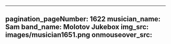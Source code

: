 ------
pagination_pageNumber: 1622
musician_name: Sam
band_name: Molotov Jukebox
img_src: images/musician1651.png
onmouseover_src: 
------
